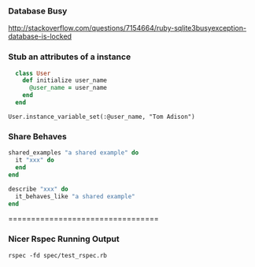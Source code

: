 ### Database Busy

http://stackoverflow.com/questions/7154664/ruby-sqlite3busyexception-database-is-locked

### Stub an attributes of a instance

```ruby
  class User
    def initialize user_name
      @user_name = user_name
    end
  end
```

`User.instance_variable_set(:@user_name, "Tom Adison")`

### Share Behaves

```ruby
shared_examples "a shared example" do
  it "xxx" do
  end
end

describe "xxx" do
  it_behaves_like "a shared example"
end
```

=================================

### Nicer Rspec Running Output

```
rspec -fd spec/test_rspec.rb
```
